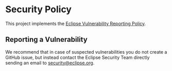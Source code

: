 # Security Policy

This project implements the [Eclipse Vulnerability Reporting Policy](https://www.eclipse.org/security/policy.php).

## Reporting a Vulnerability

We recommend that in case of suspected vulnerabilities you do not create a GitHub issue, but instead contact the
Eclipse Security Team directly sending an email to security@eclipse.org.
